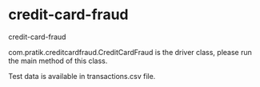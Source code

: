 # credit-card-fraud
credit-card-fraud

com.pratik.creditcardfraud.CreditCardFraud is the driver class, please run the main method of this class.

Test data is available in transactions.csv file.
